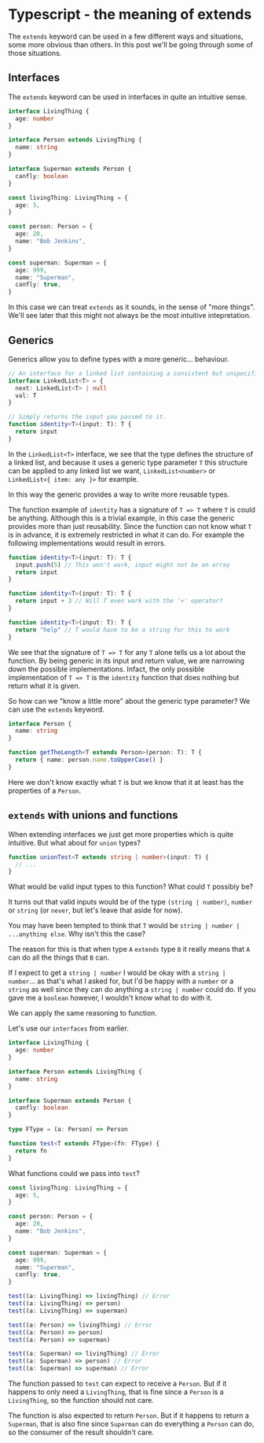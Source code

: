 # Typescript - the meaning of extends

The `extends` keyword can be used in a few different ways and situations, some more obvious than others. In this post we'll be going through some of those situations.

## Interfaces

The `extends` keyword can be used in interfaces in quite an intuitive sense.

```typescript
interface LivingThing {
  age: number
}

interface Person extends LivingThing {
  name: string
}

interface Superman extends Person {
  canfly: boolean
}

const livingThing: LivingThing = {
  age: 5,
}

const person: Person = {
  age: 20,
  name: "Bob Jenkins",
}

const superman: Superman = {
  age: 999,
  name: "Superman",
  canfly: true,
}
```

In this case we can treat `extends` as it sounds, in the sense of "more things". We'll see later that this might not always be the most intuitive intepretation.

## Generics

Generics allow you to define types with a more generic... behaviour.

```typescript
// An interface for a linked list containing a consistent but unspecified type T.
interface LinkedList<T> = {
  next: LinkedList<T> | null
  val: T
}

// Simply returns the input you passed to it.
function identity<T>(input: T): T {
  return input
}
```

In the `LinkedList<T>` interface, we see that the type defines the structure of a linked list, and because it uses a generic type parameter `T` this structure can be applied to any linked list we want, `LinkedList<number>` or `LinkedList<{ item: any }>` for example.

In this way the generic provides a way to write more reusable types.

The function example of `identity` has a signature of `T => T` where `T` is could be anything. Although this is a trivial example, in this case the generic provides more than just reusability. Since the function can not know what `T` is in advance, it is extremely restricted in what it can do. For example the following implementations would result in errors.

```typescript
function identity<T>(input: T): T {
  input.push(5) // This won't work, input might not be an array
  return input
}

function identity<T>(input: T): T {
  return input + 3 // Will T even work with the '+' operator?
}

function identity<T>(input: T): T {
  return "help" // T would have to be a string for this to work
}
```

We see that the signature of `T => T` for any `T` alone tells us a lot about the function. By being generic in its input and return value, we are narrowing down the possible implementations. Infact, the only possible implementation of `T => T` is the `identity` function that does nothing but return what it is given.

So how can we "know a little more" about the generic type parameter? We can use the `extends` keyword.

```typescript
interface Person {
  name: string
}

function getTheLength<T extends Person>(person: T): T {
  return { name: person.name.toUpperCase() }
}
```

Here we don't know exactly what `T` is but we know that it at least has the properties of a `Person`.

## `extends` with unions and functions

When extending interfaces we just get more properties which is quite intuitive. But what about for `union` types?

```typescript
function unionTest<T extends string | number>(input: T) {
  // ...
}
```

What would be valid input types to this function? What could `T` possibly be?

It turns out that valid inputs would be of the type `(string | number)`, `number` or `string` (or `never`, but let's leave that aside for now).

You may have been tempted to think that `T` would be `string | number | ...anything else`. Why isn't this the case?

The reason for this is that when type `A` `extends` type `B` it really means that `A` can do all the things that `B` can.

If I expect to get a `string | number` I would be okay with a `string | number`... as that's what I asked for, but I'd be happy with a `number` or a `string` as well since they can do anything a `string | number` could do. If you gave me a `boolean` however, I wouldn't know what to do with it.

We can apply the same reasoning to function.

Let's use our `interfaces` from earlier.

```typescript
interface LivingThing {
  age: number
}

interface Person extends LivingThing {
  name: string
}

interface Superman extends Person {
  canfly: boolean
}

type FType = (a: Person) => Person

function test<T extends FType>(fn: FType) {
  return fn
}
```

What functions could we pass into `test`?

```typescript
const livingThing: LivingThing = {
  age: 5,
}

const person: Person = {
  age: 20,
  name: "Bob Jenkins",
}

const superman: Superman = {
  age: 999,
  name: "Superman",
  canfly: true,
}

test((a: LivingThing) => livingThing) // Error
test((a: LivingThing) => person)
test((a: LivingThing) => superman)

test((a: Person) => livingThing) // Error
test((a: Person) => person)
test((a: Person) => superman)

test((a: Superman) => livingThing) // Error
test((a: Superman) => person) // Error
test((a: Superman) => superman) // Error
```

The function passed to `test` can expect to receive a `Person`. But if it happens to only need a `LivingThing`, that is fine since a `Person` is a `LivingThing`, so the function should not care.

The function is also expected to return `Person`. But if it happens to return a `Superman`, that is also fine since `Superman` can do everything a `Person` can do, so the consumer of the result shouldn't care.